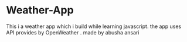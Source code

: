# Weather-App
This i a weather app which i build while learning javascript. the app uses API provides by OpenWeather .
made by abusha ansari
